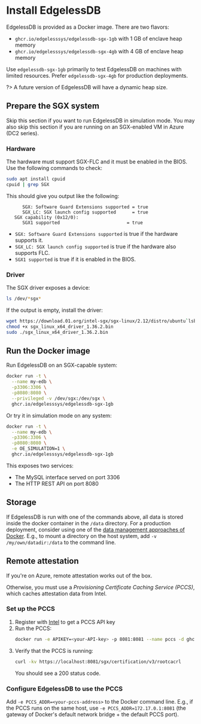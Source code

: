 # Install EdgelessDB

EdgelessDB is provided as a Docker image. There are two flavors:
* `ghcr.io/edgelesssys/edgelessdb-sgx-1gb` with 1 GB of enclave heap memory
* `ghcr.io/edgelesssys/edgelessdb-sgx-4gb` with 4 GB of enclave heap memory

Use `edgelessdb-sgx-1gb` primarily to test EdgelessDB on machines with limited resources. Prefer `edgelessdb-sgx-4gb` for production deployments.

?> A future version of EdgelessDB will have a dynamic heap size.

## Prepare the SGX system
Skip this section if you want to run EdgelessDB in simulation mode. You may also skip this section if you are running on an SGX-enabled VM in Azure (DC2 series).

### Hardware
The hardware must support SGX-FLC and it must be enabled in the BIOS. Use the following commands to check:
```bash
sudo apt install cpuid
cpuid | grep SGX
```

This should give you output like the following:
```shell-session
      SGX: Software Guard Extensions supported = true
      SGX_LC: SGX launch config supported      = true
   SGX capability (0x12/0):
      SGX1 supported                         = true
```

* `SGX: Software Guard Extensions supported` is true if the hardware supports it.
* `SGX_LC: SGX launch config supported` is true if the hardware also supports FLC.
* `SGX1 supported` is true if it is enabled in the BIOS.

### Driver
The SGX driver exposes a device:
```bash
ls /dev/*sgx*
```

If the output is empty, install the driver:
```bash
wget https://download.01.org/intel-sgx/sgx-linux/2.12/distro/ubuntu`lsb_release -rs`-server/sgx_linux_x64_driver_1.36.2.bin
chmod +x sgx_linux_x64_driver_1.36.2.bin
sudo ./sgx_linux_x64_driver_1.36.2.bin
```

## Run the Docker image
Run EdgelessDB on an SGX-capable system:
```bash
docker run -t \
  --name my-edb \
  -p3306:3306 \
  -p8080:8080 \
  --privileged -v /dev/sgx:/dev/sgx \
  ghcr.io/edgelesssys/edgelessdb-sgx-1gb
```

Or try it in simulation mode on any system:
```bash
docker run -t \
  --name my-edb \
  -p3306:3306 \
  -p8080:8080 \
  -e OE_SIMULATION=1 \
  ghcr.io/edgelesssys/edgelessdb-sgx-1gb
```

This exposes two services:
* The MySQL interface served on port 3306
* The HTTP REST API on port 8080

## Storage
If EdgelessDB is run with one of the commands above, all data is stored inside the docker container in the `/data` directory. For a production deployment, consider using one of the [data management approaches of Docker](https://docs.docker.com/storage). E.g., to mount a directory on the host system, add `-v /my/own/datadir:/data` to the command line.

## Remote attestation
If you're on Azure, remote attestation works out of the box.

Otherwise, you must use a *Provisioning Certificate Caching Service (PCCS)*, which caches attestation data from Intel.

### Set up the PCCS
1. Register with [Intel](https://api.portal.trustedservices.intel.com/provisioning-certification) to get a PCCS API key
1. Run the PCCS:
   ```bash
   docker run -e APIKEY=<your-API-key> -p 8081:8081 --name pccs -d ghcr.io/edgelesssys/pccs
   ```
1. Verify that the PCCS is running:
   ```bash
   curl -kv https://localhost:8081/sgx/certification/v3/rootcacrl
   ```
   You should see a 200 status code.

### Configure EdgelessDB to use the PCCS
Add `-e PCCS_ADDR=<your-pccs-address>` to the Docker command line. E.g., if the PCCS runs on the same host, use `-e PCCS_ADDR=172.17.0.1:8081` (the gateway of Docker's default network bridge + the default PCCS port).
